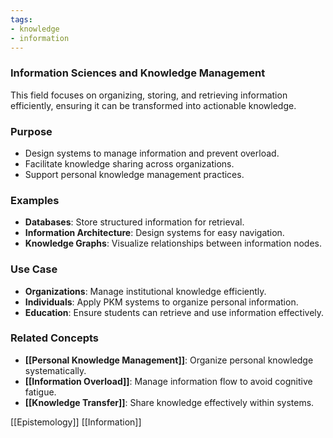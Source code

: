 ```yaml
---
tags:
- knowledge
- information
---
```


### **Information Sciences and Knowledge Management**

This field focuses on organizing, storing, and retrieving information efficiently, ensuring it can be transformed into actionable knowledge.

### **Purpose**

- Design systems to manage information and prevent overload.
- Facilitate knowledge sharing across organizations.
- Support personal knowledge management practices.

### **Examples**

- **Databases**: Store structured information for retrieval.
- **Information Architecture**: Design systems for easy navigation.
- **Knowledge Graphs**: Visualize relationships between information nodes.

### **Use Case**

- **Organizations**: Manage institutional knowledge efficiently.
- **Individuals**: Apply PKM systems to organize personal information.
- **Education**: Ensure students can retrieve and use information effectively.

### **Related Concepts**

- **[[Personal Knowledge Management]]**: Organize personal knowledge systematically.
- **[[Information Overload]]**: Manage information flow to avoid cognitive fatigue.
- **[[Knowledge Transfer]]**: Share knowledge effectively within systems.

[[Epistemology]]   [[Information]]
